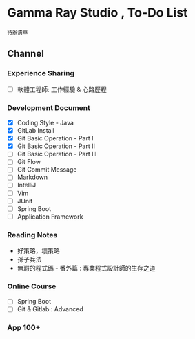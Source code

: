 Gamma Ray Studio , To-Do List
======
`待辦清單`

Channel 
------
### Experience Sharing
+ [ ] 軟體工程師: 工作經驗 & 心路歷程

### Development Document
+ [X] Coding Style - Java
+ [X] GitLab Install 
+ [X] Git Basic Operation - Part I
+ [X] Git Basic Operation - Part II
+ [ ] Git Basic Operation - Part III
+ [ ] Git Flow
+ [ ] Git Commit Message
+ [ ] Markdown
+ [ ] IntelliJ
+ [ ] Vim
+ [ ] JUnit
+ [ ] Spring Boot
+ [ ] Application Framework

### Reading Notes
+ 好策略，壞策略
+ 孫子兵法
+ 無瑕的程式碼 - 番外篇 : 專業程式設計師的生存之道

### Online Course
+ [ ] Spring Boot 
+ [ ] Git & Gitlab : Advanced

### App 100+


